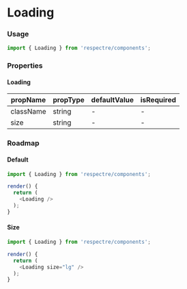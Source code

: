 # Loading

### Usage

```js
import { Loading } from 'respectre/components';
```

### Properties

#### Loading

| propName  | propType | defaultValue | isRequired |
| --------- | -------- | ------------ | ---------- |
| className | string   | -            | -          |
| size      | string   | -            | -          |

### Roadmap

#### Default

```js
import { Loading } from 'respectre/components';

render() {
  return (
    <Loading />
  );
}
```

#### Size

```js
import { Loading } from 'respectre/components';

render() {
  return (
    <Loading size="lg" />
  );
}
```

